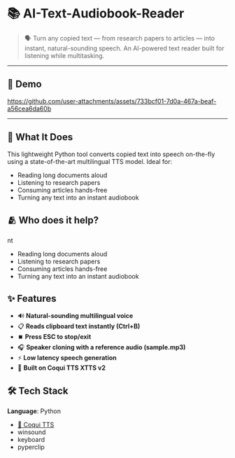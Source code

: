 # 📚 AI-Text-Audiobook-Reader

> 🗣️ Turn any copied text — from research papers to articles — into instant, natural-sounding speech. An AI-powered text reader built for listening while multitasking.

---

## 🎥 Demo  

https://github.com/user-attachments/assets/733bcf01-7d0a-467a-beaf-a56cea6da60b

---

## 🧠 What It Does
This lightweight Python tool converts copied text into speech on-the-fly using a state-of-the-art multilingual TTS model. Ideal for:
- Reading long documents aloud
- Listening to research papers
- Consuming articles hands-free
- Turning any text into an instant audiobook

## 🫂 Who does it help?
nt
- Reading long documents aloud
- Listening to research papers
- Consuming articles hands-free
- Turning any text into an instant audiobook

## ✨ Features
- 🔊 **Natural-sounding multilingual voice**
- 📋 **Reads clipboard text instantly (Ctrl+B)**
- ⏹️ **Press ESC to stop/exit**
- 🎧 **Speaker cloning with a reference audio (sample.mp3)**
- ⚡ **Low latency speech generation**
- 🧠 **Built on Coqui TTS XTTS v2**

## 🛠️ Tech Stack
**Language**: Python
- [🐸 Coqui TTS](https://github.com/coqui-ai/TTS)
- winsound
- keyboard
- pyperclip
